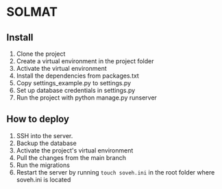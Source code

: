 # SOLMAT

## Install

1. Clone the project
2. Create a virtual environment in the project folder
3. Activate the virtual environment
4. Install the dependencies from packages.txt
5. Copy settings_example.py to settings.py
6. Set up database credentials in settings.py
7. Run the project with python manage.py runserver


## How to deploy

1. SSH into the server.
2. Backup the database
3. Activate the project's virtual environment
4. Pull the changes from the main branch
5. Run the migrations
6. Restart the server by running `touch soveh.ini` in the root folder where soveh.ini is located

